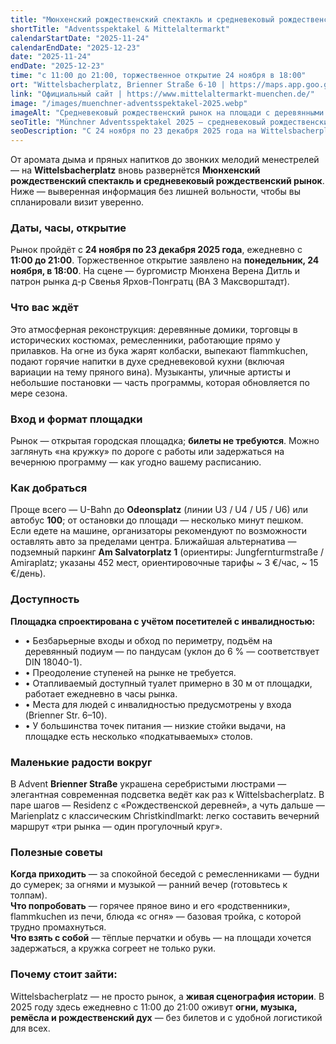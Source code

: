 ```yaml
---
title: "Мюнхенский рождественский спектакль и средневековый рождественский рынок 2025"
shortTitle: "Adventsspektakel & Mittelaltermarkt"
calendarStartDate: "2025-11-24"
calendarEndDate: "2025-12-23"
date: "2025-11-24"
endDate: "2025-12-23"
time: "с 11:00 до 21:00, торжественное открытие 24 ноября в 18:00"
ort: "Wittelsbacherplatz, Brienner Straße 6-10 | https://maps.app.goo.gl/2KTeoWHC2bEYpnXX8"
link: "Официальный сайт | https://www.mittelaltermarkt-muenchen.de/"
image: "/images/muenchner-adventsspektakel-2025.webp"
imageAlt: "Средневековый рождественский рынок на площади с деревянными лавками и огнями"
seoTitle: "Münchner Adventsspektakel 2025 — средневековый рождественский рынок в Мюнхене"
seoDescription: "C 24 ноября по 23 декабря 2025 года на Wittelsbacherplatz: средневековый рождественский рынок с ремёслами, музыкой и огненной кухней."
---
```

  
От аромата дыма и пряных напитков до звонких мелодий менестрелей — на **Wittelsbacherplatz** вновь развернётся **Мюнхенский рождественский спектакль и средневековый рождественский рынок**. Ниже — выверенная информация без лишней вольности, чтобы вы спланировали визит уверенно.

### Даты, часы, открытие  
Рынок пройдёт с **24 ноября по 23 декабря 2025 года**, ежедневно с **11:00 до 21:00**. Торжественное открытие заявлено на **понедельник, 24 ноября, в 18:00**. На сцене — бургомистр Мюнхена Верена Дитль и патрон рынка д-р Свенья Ярхов-Понгратц (BA 3 Максворштадт).  

### Что вас ждёт  
Это атмосферная реконструкция: деревянные домики, торговцы в исторических костюмах, ремесленники, работающие прямо у прилавков. На огне из бука жарят колбаски, выпекают flammkuchen, подают горячие напитки в духе средневековой кухни (включая вариации на тему пряного вина). Музыканты, уличные артисты и небольшие постановки — часть программы, которая обновляется по мере сезона.  

### Вход и формат площадки  
Рынок — открытая городская площадка; **билеты не требуются**. Можно заглянуть «на кружку» по дороге с работы или задержаться на вечернюю программу — как угодно вашему расписанию.

### Как добраться  
Проще всего — U-Bahn до **Odeonsplatz** (линии U3 / U4 / U5 / U6) или автобус **100**; от остановки до площади — несколько минут пешком.  
Если едете на машине, организаторы рекомендуют по возможности оставлять авто за пределами центра. Ближайшая альтернатива — подземный паркинг **Am Salvatorplatz 1** (ориентиры: Jungfernturmstraße / Amiraplatz; указаны 452 мест, ориентировочные тарифы ~ 3 €/час, ~ 15 €/день).

### Доступность  
**Площадка спроектирована с учётом посетителей с инвалидностью:**  
- • Безбарьерные входы и обход по периметру, подъём на деревянный подиум — по пандусам (уклон до 6 % — соответствует DIN 18040-1).  
- • Преодоление ступеней на рынке не требуется.  
- • Отапливаемый доступный туалет примерно в 30 м от площадки, работает ежедневно в часы рынка.  
- • Места для людей с инвалидностью предусмотрены у входа (Brienner Str. 6–10).  
- • У большинства точек питания — низкие стойки выдачи, на площадке есть несколько «подкатываемых» столов.  

### Маленькие радости вокруг  
В Advent **Brienner Straße** украшена серебристыми люстрами — элегантная современная подсветка ведёт как раз к Wittelsbacherplatz. В паре шагов — Residenz с «Рождественской деревней», а чуть дальше — Marienplatz с классическим Christkindlmarkt: легко составить вечерний маршрут «три рынка — один прогулочный круг».  

### Полезные советы  
**Когда приходить** — за спокойной беседой с ремесленниками — будни до сумерек; за огнями и музыкой — ранний вечер (готовьтесь к толпам).  
**Что попробовать** — горячее пряное вино и его «родственники», flammkuchen из печи, блюда «с огня» — базовая тройка, с которой трудно промахнуться.  
**Что взять с собой** — тёплые перчатки и обувь — на площади хочется задержаться, а кружка согреет не только руки. 

### Почему стоит зайти:  
Wittelsbacherplatz — не просто рынок, а **живая сценография истории**. В 2025 году здесь ежедневно с 11:00 до 21:00 оживут **огни, музыка, ремёсла и рождественский дух** — без билетов и с удобной логистикой для всех.
